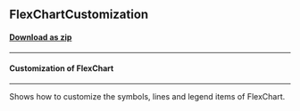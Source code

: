 ## FlexChartCustomization
#### [Download as zip](https://grapecity.github.io/DownGit/#/home?url=https://github.com/GrapeCity/ComponentOne-WPF-Samples/tree/master/NET_462/FlexChart/CS/FlexChartCustomization)
____
#### Customization of FlexChart
____
Shows how to customize the symbols, lines and legend items of FlexChart.
